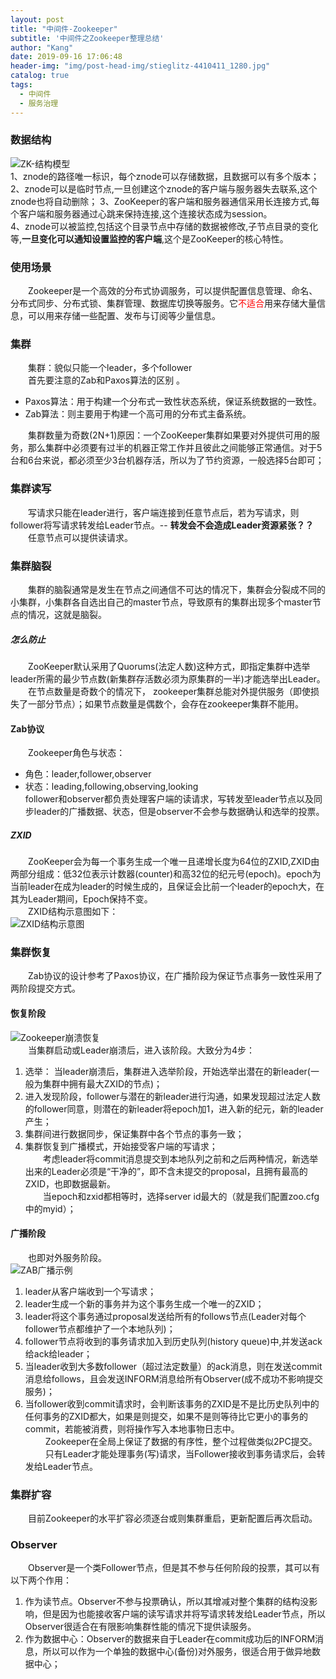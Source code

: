 ```yaml
---
layout: post
title: "中间件-Zookeeper"
subtitle: '中间件之Zookeeper整理总结'
author: "Kang"
date: 2019-09-16 17:06:48
header-img: "img/post-head-img/stieglitz-4410411_1280.jpg"
catalog: true
tags:
  - 中间件
  - 服务治理
---
```

### 数据结构
![ZK-结构模型](https://raw.githubusercontent.com/kangzhihu/images/master/zookeeper-数据结构.jpg)  
1、znode的路径唯一标识，每个znode可以存储数据，且数据可以有多个版本；  
2、znode可以是临时节点,一旦创建这个znode的客户端与服务器失去联系,这个znode也将自动删除； 
3、ZooKeeper的客户端和服务器通信采用长连接方式,每个客户端和服务器通过心跳来保持连接,这个连接状态成为session。  
4、znode可以被监控,包括这个目录节点中存储的数据被修改,子节点目录的变化等,**一旦变化可以通知设置监控的客户端**,这个是ZooKeeper的核心特性。

### 使用场景
&emsp;&emsp;Zookeeper是一个高效的分布式协调服务，可以提供配置信息管理、命名、分布式同步、分布式锁、集群管理、数据库切换等服务。它<font color="red">不适合</font>用来存储大量信息，可以用来存储一些配置、发布与订阅等少量信息。  

### 集群
&emsp;&emsp;集群：貌似只能一个leader，多个follower  
&emsp;&emsp;首先要注意的Zab和Paxos算法的区别 。
 - Paxos算法：用于构建一个分布式一致性状态系统，保证系统数据的一致性。
 - Zab算法：则主要用于构建一个高可用的分布式主备系统。  

&emsp;&emsp;集群数量为奇数(2N+1)原因：一个ZooKeeper集群如果要对外提供可用的服务，那么集群中必须要有过半的机器正常工作并且彼此之间能够正常通信。对于5台和6台来说，都必须至少3台机器存活，所以为了节约资源，一般选择5台即可；  

### 集群读写
&emsp;&emsp;写请求只能在leader进行，客户端连接到任意节点后，若为写请求，则follower将写请求转发给Leader节点。-- **转发会不会造成Leader资源紧张？？**     
&emsp;&emsp;任意节点可以提供读请求。   


### 集群脑裂
&emsp;&emsp;集群的脑裂通常是发生在节点之间通信不可达的情况下，集群会分裂成不同的小集群，小集群各自选出自己的master节点，导致原有的集群出现多个master节点的情况，这就是脑裂。
##### 怎么防止
&emsp;&emsp;ZooKeeper默认采用了Quorums(法定人数)这种方式，即指定集群中选举leader所需的最少节点数(新集群存活数必须为原集群的一半)才能选举出Leader。  
&emsp;&emsp;在节点数量是奇数个的情况下， zookeeper集群总能对外提供服务（即使损失了一部分节点）；如果节点数量是偶数个，会存在zookeeper集群不能用。   


#### Zab协议
&emsp;&emsp;Zookeeper角色与状态：
- 角色：leader,follower,observer
- 状态：leading,following,observing,looking  
  follower和observer都负责处理客户端的读请求，写转发至leader节点以及同步leader的广播数据、状态，但是observer不会参与数据确认和选举的投票。
##### ZXID
&emsp;&emsp;ZooKeeper会为每一个事务生成一个唯一且递增长度为64位的ZXID,ZXID由两部分组成：低32位表示计数器(counter)和高32位的纪元号(epoch)。epoch为当前leader在成为leader的时候生成的，且保证会比前一个leader的epoch大，在其为Leader期间，Epoch保持不变。  
&emsp;&emsp;ZXID结构示意图如下：   
![ZXID结构示意图](https://raw.githubusercontent.com/kangzhihu/images/master/zookeeper-ZXID.png)     

### 集群恢复
&emsp;&emsp;Zab协议的设计参考了Paxos协议，在广播阶段为保证节点事务一致性采用了两阶段提交方式。 
#### 恢复阶段
![Zookeeper崩溃恢复](https://raw.githubusercontent.com/kangzhihu/images/master/zookeeper-zab%E5%B4%A9%E6%BA%83%E6%81%A2%E5%A4%8D.png)   
&emsp;&emsp;当集群启动或Leader崩溃后，进入该阶段。大致分为4步：    
1. 选举： 当leader崩溃后，集群进入选举阶段，开始选举出潜在的新leader(一般为集群中拥有最大ZXID的节点)；  
2. 进入发现阶段，follower与潜在的新leader进行沟通，如果发现超过法定人数的follower同意，则潜在的新leader将epoch加1，进入新的纪元，新的leader产生；
3. 集群间进行数据同步，保证集群中各个节点的事务一致；
4. 集群恢复到广播模式，开始接受客户端的写请求；  
&emsp;&emsp;考虑leader将commit消息提交到本地队列之前和之后两种情况，新选举出来的Leader必须是“干净的”，即不含未提交的proposal，且拥有最高的ZXID，也即数据最新。  
&emsp;&emsp;当epoch和zxid都相等时，选择server id最大的（就是我们配置zoo.cfg中的myid）；   



#### 广播阶段 
&emsp;&emsp;也即对外服务阶段。   
![ZAB广播示例](https://raw.githubusercontent.com/kangzhihu/images/master/zookeeper-zab%E5%8D%8F%E8%AE%AE%E5%B9%BF%E6%92%AD.png)   
1. leader从客户端收到一个写请求；  
2. leader生成一个新的事务并为这个事务生成一个唯一的ZXID；  
3. leader将这个事务通过proposal发送给所有的follows节点(Leader对每个follower节点都维护了一个本地队列)；  
4. follower节点将收到的事务请求加入到历史队列(history queue)中,并发送ack给ack给leader；  
5. 当leader收到大多数follower（超过法定数量）的ack消息，则在发送commit消息给follows，且会发送INFORM消息给所有Observer(成不成功不影响提交服务)；  
6. 当follower收到commit请求时，会判断该事务的ZXID是不是比历史队列中的任何事务的ZXID都大，如果是则提交，如果不是则等待比它更小的事务的commit，若能被消费，则将操作写入本地事物日志中。  
&emsp;&emsp; Zookeeper在全局上保证了数据的有序性，整个过程做类似2PC提交。    
&emsp;&emsp; 只有Leader才能处理事务(写)请求，当Follower接收到事务请求后，会转发给Leader节点。    

### 集群扩容
&emsp;&emsp;目前Zookeeper的水平扩容必须逐台或则集群重启，更新配置后再次启动。  

### Observer
&emsp;&emsp;Observer是一个类Follower节点，但是其不参与任何阶段的投票，其可以有以下两个作用：  
1. 作为读节点。Observer不参与投票确认，所以其增减对整个集群的结构没影响，但是因为也能接收客户端的读写请求并将写请求转发给Leader节点，所以Observer很适合在有限影响集群性能的情况下提供读服务。  
2. 作为数据中心：Observer的数据来自于Leader在commit成功后的INFORM消息，所以可以作为一个单独的数据中心(备份)对外服务，很适合用于做异地数据中心；  

  

